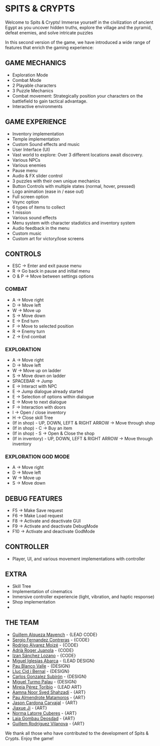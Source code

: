 # **SPITS & CRYPTS**

Welcome to Spits & Crypts! Immerse yourself in the civilization of ancient Egypt as you uncover hidden truths, explore the village and the pyramid, defeat enemies, and solve intricate puzzles

In this second version of the game, we have introduced a wide range of features that enrich the gaming experience:

## **GAME MECHANICS**
- Exploration Mode
- Combat Mode
- 2 Playable characters
- 3 Puzzle Mechanics
- Combat movement: Strategically position your characters on the battlefield to gain tactical advantage.
- Interactive environments

## **GAME EXPERIENCE**
- Inventory implementation
- Temple implementation
- Custom Sound effects and music
- User Interface (UI)
- Vast world to explore: Over 3 different locations await discovery.
- Various NPCs
- Various enemies
- Pause menu
- Audio & FX slider control
- 3 puzzles with their own unique mechanics
- Button Controls with multiple states (normal, hover, pressed)
- Logo animation (ease in / ease out)
- Full screen option
- Vsync option
- 6 types of items to collect
- 1 mission
- Various sound effects
- Menu system with character stadistics and inventory system
- Audio feedback in the menu
- Custom music
- Custom art for victory/lose screens

## **CONTROLS**
- ESC -> Enter and exit pause menu
- R -> Go back in pause and initial menu
- O & P -> Move between settings options

### **COMBAT**
- A -> Move right
- D -> Move left
- W -> Move up
- S -> Move down
- E -> End turn
- F -> Move to selected position
- R -> Enemy turn
- Z -> End combat

### **EXPLORATION**
- A -> Move right
- D -> Move left
- W -> Move up on ladder
- S -> Move down on ladder
- SPACEBAR -> Jump
- E -> Interact with NPC
- E -> Jump dialogue already started
- E -> Selection of options within dialogue
- E -> Move to next dialogue
- F -> Interaction with doors
- I -> Open / close inventory
- H -> Close skill Tree
- (If in shop) - UP, DOWN, LEFT & RIGHT ARROW -> Move through shop
- (If in shop) - C -> Buy an item
- (If in shop) - S -> Open & Close the shop
- (If in inventory)  - UP, DOWN, LEFT & RIGHT ARROW -> Move through inventory

### **EXPLORATION GOD MODE**
- A -> Move right
- D -> Move left
- W -> Move up
- S -> Move down

## **DEBUG FEATURES**
- F5 -> Make Save request
- F6 -> Make Load request
- F8 -> Activate and deactivate GUI
- F9 -> Activate and deactivate DebugMode
- F10 -> Activate and deactivate GodMode

## **CONTROLLER**
- Player, UI, and various movement implementations with controller

## **EXTRA**
- Skill Tree
- Implementation of cinematics
- Inmersive controller experiencie (light, vibration, and haptic response)
- Shop implementation
- 

## **THE TEAM**
- [Guillem Alqueza Mayench](https://github.com/guillemalqueza) - {LEAD CODE}
- [Sergio Fernandez Contreras](https://github.com/Serfercont) - {CODE}
- [Rodrigo Álvarez Moizé](https://github.com/Rodrigomoize) - {CODE}
- [Adrià Roger Juanola](https://github.com/Adri1714) - {CODE}
- [Izan Sánchez Lozano](https://github.com/izansl) - {CODE}
- [Miguel Iglesias Abarca](https://github.com/MiguelIglesiasAbarca) - {LEAD DESIGN}
- [Pau Blanco Valle](https://github.com/PauloWhite2004) - {DESIGN}
- [Lluc Cid i Bernal](https://github.com/Lluccib) - {DESIGN}
- [Carlos Gonzalez Subirón](https://github.com/gosu00) - {DESIGN}
- [Miguel Turmo Palau](https://github.com/miguelturmo) - {DESIGN}
- [Mireia Pérez Toribio](https://github.com/mirept) - {LEAD ART}
- [Aamna Noor Syed Shahzadi](https://github.com/NoorSyed2568) - {ART}
- [Pau Almendrote Matamoros](https://github.com/ShrekReligion) - {ART}
- [Jason Cardona Carvajal](https://github.com/jASoNLas3) - {ART}
- [Jiaxue Ji](https://github.com/Jia0209) - {ART}
- [Norma Latorre Cuberes](https://github.com/normalatorre) - {ART}
- [Laia Gombau Deosdad](https://github.com/laiagd) - {ART}
- [Guillem Rodríguez Vilanova](https://github.com/Guillemrv6) - {ART}

We thank all those who have contributed to the development of Spits & Crypts.
Enjoy the game!
